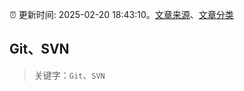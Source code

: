 :alarm_clock: 更新时间: 2025-02-20 18:43:10。[文章来源](/README.md)、[文章分类](/TAGS.md)

## Git、SVN


> 关键字：`Git`、`SVN`




